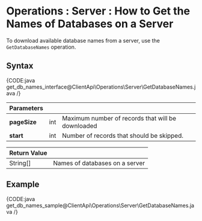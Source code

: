 ﻿# Operations : Server : How to Get the Names of Databases on a Server

To download available database names from a server, use the `GetDatabaseNames` operation.

## Syntax

{CODE:java get_db_names_interface@ClientApi\Operations\Server\GetDatabaseNames.java /}

| Parameters | | |
| ------------- | ------------- | ----- |
| **pageSize** | int | Maximum number of records that will be downloaded |
| **start** | int | Number of records that should be skipped. |

| Return Value | |
| ------------- | ----- |
| String[] | Names of databases on a server |

## Example

{CODE:java get_db_names_sample@ClientApi\Operations\Server\GetDatabaseNames.java /}

